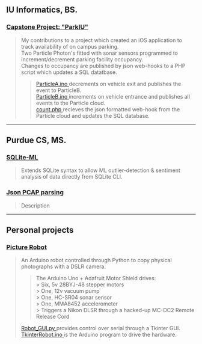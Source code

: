 ## IU Informatics, BS.
### [ Capstone Project: "ParkIU" ](https://github.com/plmcdowe/School/tree/1228ab2c2261ae7d5b3b14264a321303cdc0361b/IU-Informatics-Capstone)
> My contributions to a project which created an iOS application to track availability of on campus parking.   
> Two Particle Photon's fitted with sonar sensors programmed to increment/decrement parking facility occupancy.   
> Changes to occupancy are published by json web-hooks to a PHP script which updates a SQL datatbase.   
>> [ ParticleA.ino ](https://github.com/plmcdowe/School/blob/1228ab2c2261ae7d5b3b14264a321303cdc0361b/IU-Informatics-Capstone/ParticleA.ino) decrements on vehicle exit and publishes the event to ParticleB.   
>> [ ParticleB.ino ](https://github.com/plmcdowe/School/blob/1228ab2c2261ae7d5b3b14264a321303cdc0361b/IU-Informatics-Capstone/ParticleB.ino) increments on vehicle entrance and publishes all events to the Particle cloud.   
>> [ count.php ](https://github.com/plmcdowe/School/blob/1228ab2c2261ae7d5b3b14264a321303cdc0361b/IU-Informatics-Capstone/count.php) recieves the json formatted web-hook from the Particle cloud and updates the SQL database.
>> 
---
## Purdue CS, MS.
### [ SQLite-ML ](https://github.com/plmcdowe/School/tree/1228ab2c2261ae7d5b3b14264a321303cdc0361b/Purdue-CS/SQLite-ML)
> Extends SQLite syntax to allow ML outlier-detection & sentiment analysis of data directly from SQLite CLI.
### [ Json PCAP parsing ](https://github.com/plmcdowe/School/tree/1228ab2c2261ae7d5b3b14264a321303cdc0361b/Purdue-CS/JsonPCAP-Parser)
> Description
>
---
## Personal projects
### [ Picture Robot ](https://github.com/plmcdowe/School/tree/1228ab2c2261ae7d5b3b14264a321303cdc0361b/PersonalProjects/PictureRobot)  
> An Arduino robot controlled through Python to copy physical photographs with a DSLR camera.   
>> The Arduino Uno + Adafruit Motor Shield drives:   
>> \> Six, 5v 28BYJ-48 stepper motors   
>> \> One, 12v vacuum pump   
>> \> One, HC-SR04 sonar sensor   
>> \> One, MMA8452 accelerometer   
>> \> Triggers a Nikon DLSR through a hacked-up MC-DC2 Remote Release Cord   
>>    
> [ Robot_GUI.py ](https://github.com/plmcdowe/School/blob/1228ab2c2261ae7d5b3b14264a321303cdc0361b/PersonalProjects/PictureRobot/Robot_GUI.py) provides control over serial through a Tkinter GUI.   
> [ TkinterRobot.ino ](https://github.com/plmcdowe/School/blob/1228ab2c2261ae7d5b3b14264a321303cdc0361b/PersonalProjects/PictureRobot/TkinterRobot.ino) is the Arduino program to drive the hardware.   
